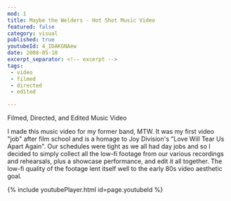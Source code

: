 ```yaml
---
mod: 1
title: Maybe the Welders - Hot Shot Music Video
featured: false
category: visual
published: true
youtubeId: 4_IDAKGNAew
date: 2008-05-10
excerpt_separator: <!-- excerpt -->
tags:
 - video
 - filmed
 - directed
 - edited

---
```

Filmed, Directed, and Edited Music Video
<!-- excerpt -->

I made this music video for my former band, MTW. It was my first video "job" after film school and is a homage to Joy Division's "Love Will Tear Us Apart Again". Our schedules were tight as we all had day jobs and so I decided to simply collect all the low-fi footage from our various recordings and rehearsals, plus a showcase performance, and edit it all together. The low-fi quality of the footage lent itself well to the early 80s video aesthetic goal.

{% include youtubePlayer.html id=page.youtubeId %}
